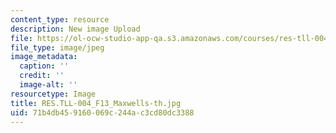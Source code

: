```yaml
---
content_type: resource
description: New image Upload
file: https://ol-ocw-studio-app-qa.s3.amazonaws.com/courses/res-tll-004-stem-concept-videos-fall-2013/71b4db459160069c244ac3cd80dc3388_RES.TLL-004_F13_Maxwells-th.jpg
file_type: image/jpeg
image_metadata:
  caption: ''
  credit: ''
  image-alt: ''
resourcetype: Image
title: RES.TLL-004_F13_Maxwells-th.jpg
uid: 71b4db45-9160-069c-244a-c3cd80dc3388
---
```

